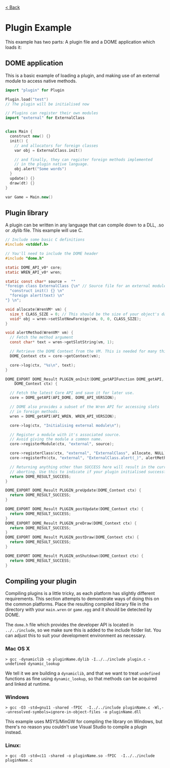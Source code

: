[< Back](.)

Plugin Example
============
This example has two parts: A plugin file and a DOME application which loads it:

## DOME application

This is a basic example of loading a plugin, and making use of an external module
to access native methods.

```cpp
import "plugin" for Plugin

Plugin.load("test")
// The plugin will be initialised now

// Plugins can register their own modules
import "external" for ExternalClass


class Main {
  construct new() {}
  init() {
    // and allocators for foreign classes
    var obj = ExternalClass.init()

    // and finally, they can register foreign methods implemented
    // in the plugin native language.
    obj.alert("Some words")
  }
  update() {}
  draw(dt) {}
}

var Game = Main.new()
```


## Plugin library

A plugin can be written in any language that can compile down to a DLL, .so or .dylib file. This example will use C.

```c
// Include some basic C definitions
#include <stddef.h>

// You'll need to include the DOME header
#include "dome.h"

static DOME_API_v0* core;
static WREN_API_v0* wren;

static const char* source =  ""
"foreign class ExternalClass {\n" // Source file for an external module
  "construct init() {} \n"
  "foreign alert(text) \n"
"} \n";

void allocate(WrenVM* vm) {
  size_t CLASS_SIZE = 0; // This should be the size of your object's data
  void* obj = wren->setSlotNewForeign(vm, 0, 0, CLASS_SIZE);
}

void alertMethod(WrenVM* vm) {
  // Fetch the method argument
  const char* text = wren->getSlotString(vm, 1);

  // Retrieve the DOME Context from the VM. This is needed for many things.
  DOME_Context ctx = core->getContext(vm);

  core->log(ctx, "%s\n", text);
}

DOME_EXPORT DOME_Result PLUGIN_onInit(DOME_getAPIFunction DOME_getAPI,
    DOME_Context ctx) {

  // Fetch the latest Core API and save it for later use.
  core = DOME_getAPI(API_DOME, DOME_API_VERSION);

  // DOME also provides a subset of the Wren API for accessing slots
  // in foreign methods.
  wren = DOME_getAPI(API_WREN, WREN_API_VERSION);

  core->log(ctx, "Initialising external module\n");

  // Register a module with it's associated source.
  // Avoid giving the module a common name.
  core->registerModule(ctx, "external", source);

  core->registerClass(ctx, "external", "ExternalClass", allocate, NULL);
  core->registerFn(ctx, "external", "ExternalClass.alert(_)", alertMethod);

  // Returning anything other than SUCCESS here will result in the current fiber
  // aborting. Use this to indicate if your plugin initialised successfully.
  return DOME_RESULT_SUCCESS;
}

DOME_EXPORT DOME_Result PLUGIN_preUpdate(DOME_Context ctx) {
  return DOME_RESULT_SUCCESS;
}

DOME_EXPORT DOME_Result PLUGIN_postUpdate(DOME_Context ctx) {
  return DOME_RESULT_SUCCESS;
}
DOME_EXPORT DOME_Result PLUGIN_preDraw(DOME_Context ctx) {
  return DOME_RESULT_SUCCESS;
}
DOME_EXPORT DOME_Result PLUGIN_postDraw(DOME_Context ctx) {
  return DOME_RESULT_SUCCESS;
}

DOME_EXPORT DOME_Result PLUGIN_onShutdown(DOME_Context ctx) {
  return DOME_RESULT_SUCCESS;
}
```

## Compiling your plugin

Compiling plugins is a little tricky, as each platform has slightly different requirements.
This section attempts to demonstrate ways of doing this on the common platforms.
Place the resulting compiled library file in the directory with your `main.wren` or `game.egg` and it should be detected by DOME.

The `dome.h` file which provides the developer API is located in `../../include`, so we make sure this is added to the include folder list.
You can adjust this to suit your development environment as necessary.

### Mac OS X
```
> gcc -dynamiclib -o pluginName.dylib -I../../include plugin.c -undefined dynamic_lookup
```

We tell it we are building a `dynamiclib`, and that we want to treat `undefined` functions as fine using `dynamic_lookup`, so that methods can be acquired and linked at runtime.

### Windows
```
> gcc -O3 -std=gnu11 -shared -fPIC  -I../../include pluginName.c -Wl,--unresolved-symbols=ignore-in-object-files -o pluginName.dll
```
This example uses MSYS/MinGW for compiling the library on Windows, but there's no reason you couldn't use Visual Studio to compile a plugin instead.

### Linux:
```
> gcc -O3 -std=c11 -shared -o pluginName.so -fPIC  -I../../include pluginName.c
```

